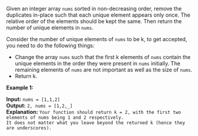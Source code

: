 Given an integer array `nums` sorted in non-decreasing order, remove the duplicates in-place such that each unique element appears only once. The relative order of the elements should be kept the same. Then return the number of unique elements in `nums`.

Consider the number of unique elements of `nums` to be k, to get accepted, you need to do the following things:

- Change the array `nums` such that the first k elements of `nums` contain the unique elements in the order they were present in `nums` initially. The remaining elements of `nums` are not important as well as the size of `nums`.
- Return k.

**Example 1:**

**Input:** `nums = [1,1,2]`\
**Output:** `2, nums = [1,2,_]`\
**Explanation:** `Your function should return k = 2, with the first two elements of nums being 1 and 2 respectively.`\
`It does not matter what you leave beyond the returned k (hence they are underscores).`